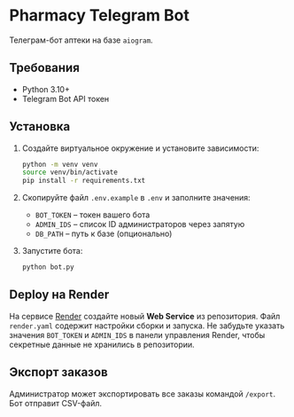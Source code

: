 # Pharmacy Telegram Bot

Телеграм-бот аптеки на базе `aiogram`.

## Требования
- Python 3.10+
- Telegram Bot API токен

## Установка

1. Создайте виртуальное окружение и установите зависимости:
   ```bash
   python -m venv venv
   source venv/bin/activate
   pip install -r requirements.txt
   ```
2. Скопируйте файл `.env.example` в `.env` и заполните значения:
   - `BOT_TOKEN` – токен вашего бота
   - `ADMIN_IDS` – список ID администраторов через запятую
   - `DB_PATH` – путь к базе (опционально)

3. Запустите бота:
   ```bash
   python bot.py
   ```

## Deploy на Render
На сервисе [Render](https://render.com) создайте новый **Web Service** из репозитория.
Файл `render.yaml` содержит настройки сборки и запуска. Не забудьте указать значения `BOT_TOKEN` и `ADMIN_IDS` в панели управления Render, чтобы секретные данные не хранились в репозитории.

## Экспорт заказов
Администратор может экспортировать все заказы командой `/export`. Бот отправит CSV-файл.

